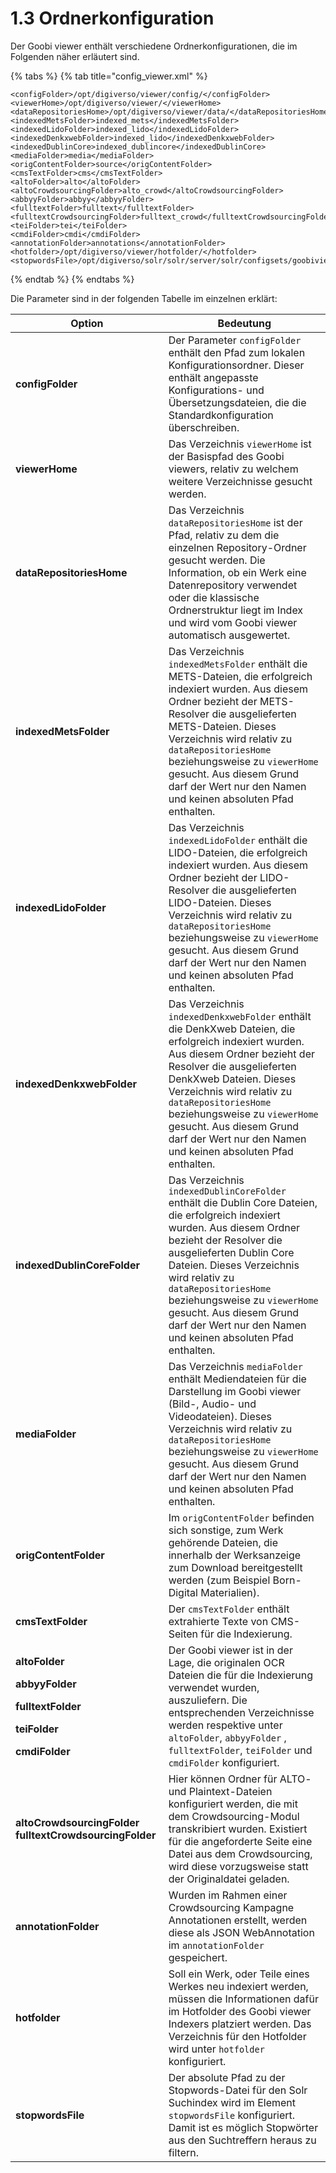 # 1.3 Ordnerkonfiguration

Der Goobi viewer enthält verschiedene Ordnerkonfigurationen, die im Folgenden näher erläutert sind.

{% tabs %}
{% tab title="config_viewer.xml" %}
```markup
<configFolder>/opt/digiverso/viewer/config/</configFolder>
‌<viewerHome>/opt/digiverso/viewer/</viewerHome>
‌<dataRepositoriesHome>/opt/digiverso/viewer/data/</dataRepositoriesHome>
‌<indexedMetsFolder>indexed_mets</indexedMetsFolder>
‌<indexedLidoFolder>indexed_lido</indexedLidoFolder>
‌<indexedDenkxwebFolder>indexed_lido</indexedDenkxwebFolder>
<indexedDublinCore>indexed_dublincore</indexedDublinCore>
‌<mediaFolder>media</mediaFolder>
‌<origContentFolder>source</origContentFolder>
‌<cmsTextFolder>cms</cmsTextFolder>
<altoFolder>alto</altoFolder>
<altoCrowdsourcingFolder>alto_crowd</altoCrowdsourcingFolder>
<abbyyFolder>abbyy</abbyyFolder>
<fulltextFolder>fulltext</fulltextFolder>
<fulltextCrowdsourcingFolder>fulltext_crowd</fulltextCrowdsourcingFolder>
<teiFolder>tei</teiFolder>
<cmdiFolder>cmdi</cmdiFolder>
<annotationFolder>annotations</annotationFolder>
‌<hotfolder>/opt/digiverso/viewer/hotfolder/</hotfolder>
‌<stopwordsFile>/opt/digiverso/solr/solr/server/solr/configsets/goobiviewer/conf/lang/stopwords.txt</stopwordsFile>
```
{% endtab %}
{% endtabs %}

Die Parameter sind in der folgenden Tabelle im einzelnen erklärt:

| Option                                                                                                                                                                         | Bedeutung                                                                                                                                                                                                                                                                                                                                                                        |
| ------------------------------------------------------------------------------------------------------------------------------------------------------------------------------ | -------------------------------------------------------------------------------------------------------------------------------------------------------------------------------------------------------------------------------------------------------------------------------------------------------------------------------------------------------------------------------- |
| **configFolder**                                                                                                                                                               | Der Parameter `configFolder` enthält den Pfad zum lokalen Konfigurationsordner. Dieser enthält angepasste Konfigurations- und Übersetzungsdateien, die die Standardkonfiguration überschreiben.                                                                                                                                                                                  |
| **viewerHome**                                                                                                                                                                 | Das Verzeichnis `viewerHome` ist der Basispfad des Goobi viewers, relativ zu welchem weitere Verzeichnisse gesucht werden.                                                                                                                                                                                                                                                       |
| **dataRepositoriesHome**                                                                                                                                                       | Das Verzeichnis `dataRepositoriesHome` ist der Pfad, relativ zu dem die einzelnen Repository-Ordner gesucht werden. Die Information, ob ein Werk eine Datenrepository verwendet oder die klassische Ordnerstruktur liegt im Index und wird vom Goobi viewer automatisch ausgewertet.                                                                                             |
| **indexedMetsFolder**                                                                                                                                                          | Das Verzeichnis `indexedMetsFolder` enthält die METS-Dateien, die erfolgreich indexiert wurden. Aus diesem Ordner bezieht der METS-Resolver die ausgelieferten METS-Dateien. Dieses Verzeichnis wird relativ zu `dataRepositoriesHome` beziehungsweise zu `viewerHome` gesucht. Aus diesem Grund darf der Wert nur den Namen und keinen absoluten Pfad enthalten.                |
| **indexedLidoFolder**                                                                                                                                                          | Das Verzeichnis `indexedLidoFolder` enthält die LIDO-Dateien, die erfolgreich indexiert wurden. Aus diesem Ordner bezieht der LIDO-Resolver die ausgelieferten LIDO-Dateien. Dieses Verzeichnis wird relativ zu `dataRepositoriesHome` beziehungsweise zu `viewerHome` gesucht. Aus diesem Grund darf der Wert nur den Namen und keinen absoluten Pfad enthalten.                |
| **indexedDenkxwebFolder**                                                                                                                                                      | Das Verzeichnis `indexedDenkxwebFolder` enthält die DenkXweb Dateien, die erfolgreich indexiert wurden. Aus diesem Ordner bezieht der Resolver die ausgelieferten DenkXweb Dateien. Dieses Verzeichnis wird relativ zu `dataRepositoriesHome` beziehungsweise zu `viewerHome` gesucht. Aus diesem Grund darf der Wert nur den Namen und keinen absoluten Pfad enthalten.         |
| **indexedDublinCoreFolder**                                                                                                                                                    | Das Verzeichnis `indexedDublinCoreFolder` enthält die Dublin Core Dateien, die erfolgreich indexiert wurden. Aus diesem Ordner bezieht der Resolver die ausgelieferten Dublin Core Dateien. Dieses Verzeichnis wird relativ zu `dataRepositoriesHome` beziehungsweise zu `viewerHome` gesucht. Aus diesem Grund darf der Wert nur den Namen und keinen absoluten Pfad enthalten. |
| **mediaFolder**                                                                                                                                                                | Das Verzeichnis `mediaFolder` enthält Mediendateien für die Darstellung im Goobi viewer (Bild-, Audio- und Videodateien). Dieses Verzeichnis wird relativ zu `dataRepositoriesHome` beziehungsweise zu `viewerHome` gesucht. Aus diesem Grund darf der Wert nur den Namen und keinen absoluten Pfad enthalten.                                                                   |
| **origContentFolder**                                                                                                                                                          | Im `origContentFolder` befinden sich sonstige, zum Werk gehörende Dateien, die innerhalb der Werksanzeige zum Download bereitgestellt werden (zum Beispiel Born-Digital Materialien).                                                                                                                                                                                            |
| **cmsTextFolder**                                                                                                                                                              | Der `cmsTextFolder` enthält extrahierte Texte von CMS-Seiten für die Indexierung.                                                                                                                                                                                                                                                                                                |
| <p><strong>altoFolder</strong></p><p><strong>abbyyFolder</strong></p><p><strong>fulltextFolder</strong></p><p><strong>teiFolder</strong></p><p><strong>cmdiFolder</strong></p> | Der Goobi viewer ist in der Lage, die originalen OCR Dateien die für die Indexierung verwendet wurden, auszuliefern. Die entsprechenden Verzeichnisse werden respektive unter `altoFolder`, `abbyyFolder` , `fulltextFolder`, `teiFolder` und `cmdiFolder` konfiguriert.                                                                                                         |
| **altoCrowdsourcingFolder** **fulltextCrowdsourcingFolder**                                                                                                                    | Hier können Ordner für ALTO- und Plaintext-Dateien konfiguriert werden, die mit dem Crowdsourcing-Modul transkribiert wurden. Existiert für die angeforderte Seite eine Datei aus dem Crowdsourcing, wird diese vorzugsweise statt der Originaldatei geladen.                                                                                                                    |
| **annotationFolder**                                                                                                                                                           | Wurden im Rahmen einer Crowdsourcing Kampagne Annotationen erstellt, werden diese als JSON WebAnnotation im `annotationFolder` gespeichert.                                                                                                                                                                                                                                      |
| **hotfolder**                                                                                                                                                                  | Soll ein Werk, oder Teile eines Werkes neu indexiert werden, müssen die Informationen dafür im Hotfolder des Goobi viewer Indexers platziert werden. Das Verzeichnis für den Hotfolder wird unter `hotfolder` konfiguriert.                                                                                                                                                      |
| **stopwordsFile**                                                                                                                                                              | Der absolute Pfad zu der Stopwords-Datei für den Solr Suchindex wird im Element `stopwordsFile` konfiguriert. Damit ist es möglich Stopwörter aus den Suchtreffern heraus zu filtern.                                                                                                                                                                                            |
